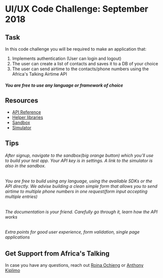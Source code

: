 # UI/UX Code Challenge: September 2018
## Task
In this code challenge you will be required to make an application that:
1. Implements authentication (User can login and logout)
2. The user can create a list of contacts and saves it to a DB of your choice
3. The user can send airtime to the contacts/phone numbers using the Africa's Talking Airtime API

##### You are free to use any language or framework of choice

## Resources
- [API Reference](http://docs.africastalking.com/)
- [Helper libraries](https://github.com/AfricasTalkingLtd)
- [Sandbox](https://account.africastalking.com/apps/sandbox)
- [Simulator](https://simulator.africastalking.com:1517/)


## Tips
###### After signup, navigate to the sandbox(big orange button) which you’ll use to build your test app. Your API key is in settings. A link to the simulator is also in the sandbox.
###### You are free to build using any language, using the available SDKs or the API directly. We advise building a clean simple form that allows you to send airtime to multiple phone numbers in one request(form input accepting multiple entries)
###### The documentation is your friend. Carefully go through it, learn how the API works
###### Extra points for good user experience, form validation, single page applications

## Get Support from Africa's Talking
In case you have any questions, reach out [Roina Ochieng](mailto:rochieng@africastalking.com) or [Anthony Kiplimo](mailto:anthony.kiplimo@africastalking.com)
